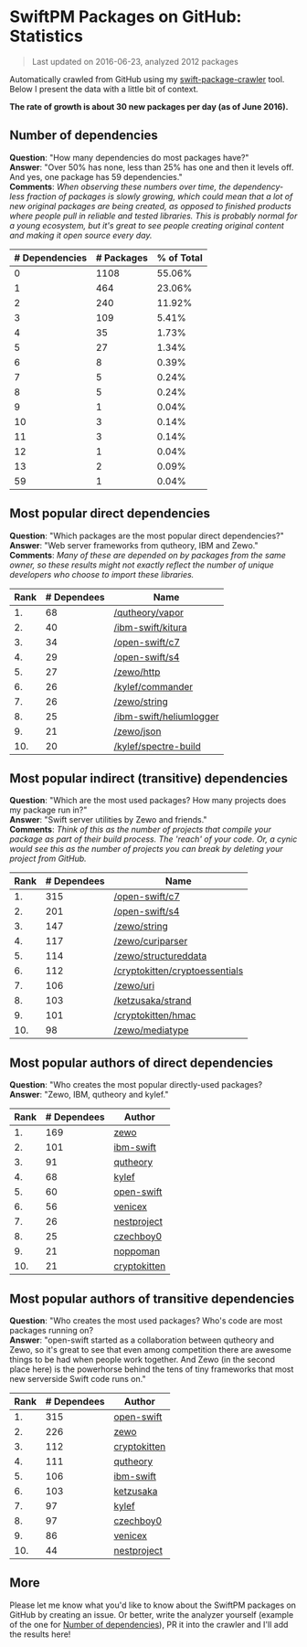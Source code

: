 
# SwiftPM Packages on GitHub: Statistics

> Last updated on 2016-06-23, analyzed 2012 packages

Automatically crawled from GitHub using my [swift-package-crawler](https://github.com/czechboy0/swift-package-crawler) tool. Below I present the data with a little bit of context.

**The rate of growth is about 30 new packages per day (as of June 2016).**

## Number of dependencies
**Question**: "How many dependencies do most packages have?"  
**Answer**: "Over 50% has none, less than 25% has one and then it levels off. And yes, one package has 59 dependencies."  
**Comments**: *When observing these numbers over time, the dependency-less fraction of packages is slowly growing, which could mean that a lot of new original packages are being created, as opposed to finished products where people pull in reliable and tested libraries. This is probably normal for a young ecosystem, but it's great to see people creating original content and making it open source every day.*

| # Dependencies | # Packages | % of Total |
| --- | --- | --- |
|   0 | 1108 | 55.06% |
|   1 | 464 | 23.06% |
|   2 | 240 | 11.92% |
|   3 | 109 |  5.41% |
|   4 |  35 |  1.73% |
|   5 |  27 |  1.34% |
|   6 |   8 |  0.39% |
|   7 |   5 |  0.24% |
|   8 |   5 |  0.24% |
|   9 |   1 |  0.04% |
|  10 |   3 |  0.14% |
|  11 |   3 |  0.14% |
|  12 |   1 |  0.04% |
|  13 |   2 |  0.09% |
|  59 |   1 |  0.04% |

## Most popular direct dependencies
**Question**: "Which packages are the most popular direct dependencies?"  
**Answer**: "Web server frameworks from qutheory, IBM and Zewo."  
**Comments**: *Many of these are depended on by packages from the same owner, so these results might not exactly reflect the number of unique developers who choose to import these libraries.*  

| Rank | # Dependees | Name |
| --- | --- | --- |
|   1. |  68 | [/qutheory/vapor](https://github.com/qutheory/vapor) |
|   2. |  40 | [/ibm-swift/kitura](https://github.com/ibm-swift/kitura) |
|   3. |  34 | [/open-swift/c7](https://github.com/open-swift/c7) |
|   4. |  29 | [/open-swift/s4](https://github.com/open-swift/s4) |
|   5. |  27 | [/zewo/http](https://github.com/zewo/http) |
|   6. |  26 | [/kylef/commander](https://github.com/kylef/commander) |
|   7. |  26 | [/zewo/string](https://github.com/zewo/string) |
|   8. |  25 | [/ibm-swift/heliumlogger](https://github.com/ibm-swift/heliumlogger) |
|   9. |  21 | [/zewo/json](https://github.com/zewo/json) |
|  10. |  20 | [/kylef/spectre-build](https://github.com/kylef/spectre-build) |

## Most popular indirect (transitive) dependencies
**Question**: "Which are the most used packages? How many projects does my package run in?"  
**Answer**: "Swift server utilities by Zewo and friends."  
**Comments**: *Think of this as the number of projects that compile your package as part of their build process. The 'reach' of your code. Or, a cynic would see this as the number of projects you can break by deleting your project from GitHub.*  

| Rank | # Dependees | Name |
| --- | --- | --- |
|   1. | 315 | [/open-swift/c7](https://github.com/open-swift/c7) |
|   2. | 201 | [/open-swift/s4](https://github.com/open-swift/s4) |
|   3. | 147 | [/zewo/string](https://github.com/zewo/string) |
|   4. | 117 | [/zewo/curiparser](https://github.com/zewo/curiparser) |
|   5. | 114 | [/zewo/structureddata](https://github.com/zewo/structureddata) |
|   6. | 112 | [/cryptokitten/cryptoessentials](https://github.com/cryptokitten/cryptoessentials) |
|   7. | 106 | [/zewo/uri](https://github.com/zewo/uri) |
|   8. | 103 | [/ketzusaka/strand](https://github.com/ketzusaka/strand) |
|   9. | 101 | [/cryptokitten/hmac](https://github.com/cryptokitten/hmac) |
|  10. |  98 | [/zewo/mediatype](https://github.com/zewo/mediatype) |

## Most popular authors of direct dependencies
**Question**: "Who creates the most popular directly-used packages?  
**Answer**: "Zewo, IBM, qutheory and kylef."    

| Rank | # Dependees | Author |
| --- | --- | --- |
|   1. | 169 | [zewo](https://github.com/zewo) |
|   2. | 101 | [ibm-swift](https://github.com/ibm-swift) |
|   3. |  91 | [qutheory](https://github.com/qutheory) |
|   4. |  68 | [kylef](https://github.com/kylef) |
|   5. |  60 | [open-swift](https://github.com/open-swift) |
|   6. |  56 | [venicex](https://github.com/venicex) |
|   7. |  26 | [nestproject](https://github.com/nestproject) |
|   8. |  25 | [czechboy0](https://github.com/czechboy0) |
|   9. |  21 | [noppoman](https://github.com/noppoman) |
|  10. |  21 | [cryptokitten](https://github.com/cryptokitten) |

## Most popular authors of transitive dependencies
**Question**: "Who creates the most used packages? Who's code are most packages running on?  
**Answer**: "open-swift started as a collaboration between qutheory and Zewo, so it's great to see that even among competition there are awesome things to be had when people work together. And Zewo (in the second place here) is the powerhorse behind the tens of tiny frameworks that most new serverside Swift code runs on."    

| Rank | # Dependees | Author |
| --- | --- | --- |
|   1. | 315 | [open-swift](https://github.com/open-swift) |
|   2. | 226 | [zewo](https://github.com/zewo) |
|   3. | 112 | [cryptokitten](https://github.com/cryptokitten) |
|   4. | 111 | [qutheory](https://github.com/qutheory) |
|   5. | 106 | [ibm-swift](https://github.com/ibm-swift) |
|   6. | 103 | [ketzusaka](https://github.com/ketzusaka) |
|   7. |  97 | [kylef](https://github.com/kylef) |
|   8. |  97 | [czechboy0](https://github.com/czechboy0) |
|   9. |  86 | [venicex](https://github.com/venicex) |
|  10. |  44 | [nestproject](https://github.com/nestproject) |

## More
Please let me know what you'd like to know about the SwiftPM packages on GitHub by creating an issue. Or better, write the analyzer yourself (example of the one for [Number of dependencies](https://github.com/czechboy0/swift-package-crawler/blob/master/Sources/AnalyzerLib/DependencyTrees.swift)), PR it into the crawler and I'll add the results here!
